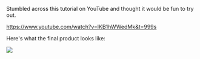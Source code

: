 Stumbled across this tutorial on YouTube and thought it would be fun to try out.

https://www.youtube.com/watch?v=IKB1hWWedMk&t=999s

Here's what the final product looks like:

![](img/terrainGen.gif)
